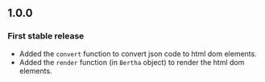 ## 1.0.0

### First stable release

- Added the `convert` function to convert json code to html dom elements.
- Added the `render` function (in `Bertha` object) to render the html dom elements.
